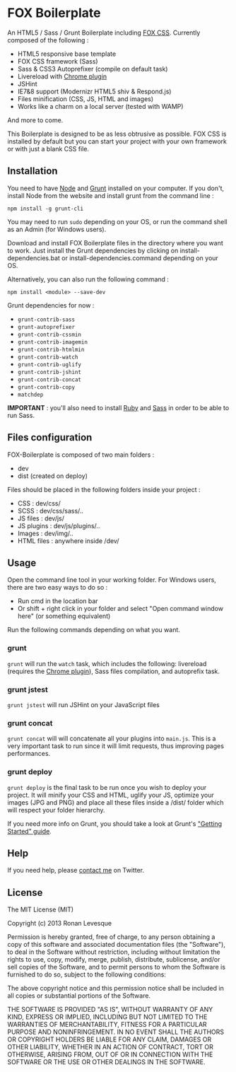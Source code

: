 # FOX Boilerplate

An HTML5 / Sass / Grunt Boilerplate including [FOX CSS](http://fox-css.com). Currently composed of the following :

* HTML5 responsive base template
* FOX CSS framework (Sass)
* Sass & CSS3 Autoprefixer (compile on default task)
* Livereload with [Chrome plugin](https://chrome.google.com/webstore/detail/livereload/jnihajbhpnppcggbcgedagnkighmdlei)
* JSHint
* IE7&8 support (Modernizr HTML5 shiv & Respond.js)
* Files minification (CSS, JS, HTML and images)
* Works like a charm on a local server (tested with WAMP)

And more to come.

This Boilerplate is designed to be as less obtrusive as possible. FOX CSS is installed by default but you can start your project with your own framework or with just a blank CSS file.

## Installation

You need to have [Node](http://nodejs.org/) and [Grunt](http://gruntjs.com/) installed on your computer. If you don't, install Node from the website and install grunt from the command line :

	npm install -g grunt-cli

You may need to run `sudo` depending on your OS, or run the command shell as an Admin (for Windows users).

Download and install FOX Boilerplate files in the directory where you want to work. Just install the Grunt dependencies by clicking on install-dependencies.bat or install-dependencies.command depending on your OS.

Alternatively, you can also run the following command :

	npm install <module> --save-dev

Grunt dependencies for now :

* `grunt-contrib-sass`
* `grunt-autoprefixer`
* `grunt-contrib-cssmin`
* `grunt-contrib-imagemin`
* `grunt-contrib-htmlmin`
* `grunt-contrib-watch`
* `grunt-contrib-uglify`
* `grunt-contrib-jshint`
* `grunt-contrib-concat`
* `grunt-contrib-copy`
* `matchdep`

**IMPORTANT** : you'll also need to install [Ruby](https://www.ruby-lang.org) and [Sass](http://sass-lang.com/) in order to be able to run Sass.

## Files configuration

FOX-Boilerplate is composed of two main folders :

* dev
* dist (created on deploy)

Files should be placed in the following folders inside your project :

* CSS : dev/css/
* SCSS : dev/css/sass/..
* JS files : dev/js/
* JS plugins : dev/js/plugins/..
* Images : dev/img/..
* HTML files : anywhere inside /dev/

## Usage

Open the command line tool in your working folder. For Windows users, there are two easy ways to do so :

* Run cmd in the location bar
* Or shift + right click in your folder and select "Open command window here" (or something equivalent)

Run the following commands depending on what you want.

### grunt

`grunt` will run the `watch` task, which includes the following: livereload (requires the [Chrome plugin](https://chrome.google.com/webstore/detail/livereload/jnihajbhpnppcggbcgedagnkighmdlei)), Sass files compilation, and autoprefix task.

### grunt jstest

`grunt jstest` will run JSHint on your JavaScript files

### grunt concat

`grunt concat` will will concatenate all your plugins into `main.js`. This is a very important task to run since it will limit requests, thus improving pages performances.

### grunt deploy

`grunt deploy` is the final task to be run once you wish to deploy your project. It will minify your CSS and HTML, uglify your JS, optimize your images (JPG and PNG) and place all these files inside a /dist/ folder which will respect your folder hierarchy.

If you need more info on Grunt, you should take a look at Grunt's ["Getting Started" guide](http://gruntjs.com/getting-started).

## Help

If you need help, please [contact me](https://twitter.com/eskiiss) on Twitter.

## License

The MIT License (MIT)

Copyright (c) 2013 Ronan Levesque

Permission is hereby granted, free of charge, to any person obtaining a copy
of this software and associated documentation files (the "Software"), to deal
in the Software without restriction, including without limitation the rights
to use, copy, modify, merge, publish, distribute, sublicense, and/or sell
copies of the Software, and to permit persons to whom the Software is
furnished to do so, subject to the following conditions:

The above copyright notice and this permission notice shall be included in
all copies or substantial portions of the Software.

THE SOFTWARE IS PROVIDED "AS IS", WITHOUT WARRANTY OF ANY KIND, EXPRESS OR
IMPLIED, INCLUDING BUT NOT LIMITED TO THE WARRANTIES OF MERCHANTABILITY,
FITNESS FOR A PARTICULAR PURPOSE AND NONINFRINGEMENT. IN NO EVENT SHALL THE
AUTHORS OR COPYRIGHT HOLDERS BE LIABLE FOR ANY CLAIM, DAMAGES OR OTHER
LIABILITY, WHETHER IN AN ACTION OF CONTRACT, TORT OR OTHERWISE, ARISING FROM,
OUT OF OR IN CONNECTION WITH THE SOFTWARE OR THE USE OR OTHER DEALINGS IN
THE SOFTWARE.

